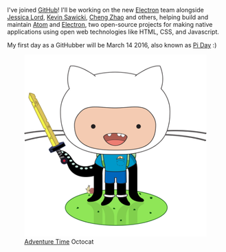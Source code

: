 <!--
title: Github
description: Where software is built
start: 2016-03-14
-->

I've joined [GitHub](https://github.com/about/team)! I'll be working on the new [Electron](http://electron.atom.io) team alongside [Jessica Lord](https://github.com/jlord), [Kevin Sawicki](https://github.com/kevinsawicki), [Cheng Zhao](https://github.com/zcbenz) and others, helping build and maintain [Atom](http://atom.io) and [Electron](http://electron.atom.io), two open-source projects for making native applications using open web technologies like HTML, CSS, and Javascript.

My first day as a GitHubber will be March 14 2016, also known as [Pi Day](https://en.wikipedia.org/wiki/Pi_Day) :)

<figure>
  <img src="/github/adventure-cat.png">
  <figcaption><a href="https://en.wikipedia.org/wiki/Adventure_Time">Adventure Time</a> Octocat
</figure>

<!--  

highlights
The Oval Office: In Collaboration We Trust
Admin access 1300+ repos (get the official count)
600 Teams
World Map of Hubbers
Dogs everywhere
Actual Pies on Pi Day
Crepes
Adventure Time Octocat
Library with invisible door to situation room
Slack channel for #parents
Kid zone
The IT Team and @missinformed
in-house video team
in-house legal team
-->

<meta name="twitter:card" content="summary" />
<meta name="twitter:site" content="@github" />
<meta name="twitter:creator" content="@zeke" />
<meta property="og:url" content="http://zeke.sikelianos.com/github" />
<meta property="og:title" content="GitHub" />
<meta property="og:description" content="Where software is built" />
<meta property="og:image" content="http://zeke.sikelianos.com/github/adventure-cat.png" />
